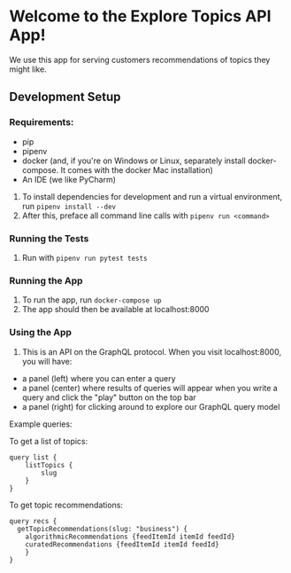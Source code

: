 # Welcome to the Explore Topics API App!

We use this app for serving customers recommendations of topics they might like. 

## Development Setup

### Requirements:

- pip
- pipenv
- docker (and, if you're on Windows or Linux, separately install docker-compose. It comes with the docker Mac installation)
- An IDE (we like PyCharm)

1. To install dependencies for development and run a virtual environment, run `pipenv install --dev`
1. After this, preface all command line calls with `pipenv run <command>`

### Running the Tests

1. Run with `pipenv run pytest tests`

### Running the App

1. To run the app, run `docker-compose up`
2. The app should then be available at localhost:8000

### Using the App

1. This is an API on the GraphQL protocol. When you visit localhost:8000, you will have:
 - a panel (left) where you can enter a query
 - a panel (center) where results of queries will appear when you write a query and click the "play" button on the top bar
 - a panel (right) for clicking around to explore our GraphQL query model

Example queries: 

To get a list of topics:
```
query list {
    listTopics {
        slug
    }
}
```

To get topic recommendations: 
```
query recs {
  getTopicRecommendations(slug: "business") {
    algorithmicRecommendations {feedItemId itemId feedId}
    curatedRecommendations {feedItemId itemId feedId}
	}
}
```

